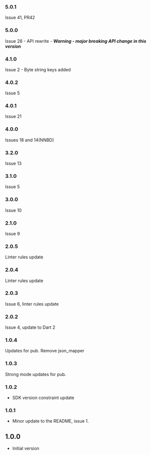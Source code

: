 ### 5.0.1
Issue 41, PR42

### 5.0.0
Issue 28 - API rewrite - 
***Warning - major breaking API change in this version***

### 4.1.0
Issue 2 - Byte string keys added

### 4.0.2
Issue 5

### 4.0.1
Issue 21

### 4.0.0
Issues 18 and 14(NNBD)

### 3.2.0
Issue 13

### 3.1.0
Issue 5

### 3.0.0
Issue 10

### 2.1.0
Issue 9

### 2.0.5
Linter rules update

### 2.0.4
Linter rules update

### 2.0.3
Issue 6, linter rules update

### 2.0.2

Issue 4, update to Dart 2

### 1.0.4
Updates for pub. Remove json_mapper

### 1.0.3
Strong mode updates for pub.

### 1.0.2

- SDK version constraint update

### 1.0.1

- Minor update to the README, issue 1.

## 1.0.0

- Initial version

